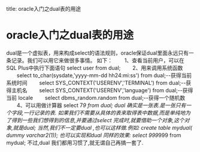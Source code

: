 title: oracle入门之dual表的用途 

#  oracle入门之dual表的用途 
dual是一个虚拟表，用来构成select的语法规则，oracle保证dual里面永远只有一条记录。我们可以用它来做很多事情。
如下：
　　1、查看当前用户，可以在 SQL Plus中执行下面语句 select user from dual;
　　2、用来调用系统函数
　　select to_char(sysdate,'yyyy-mm-dd hh24:mi:ss') from dual;--获得当前系统时间
　　select SYS_CONTEXT('USERENV','TERMINAL') from dual;--获得主机名
　　select SYS_CONTEXT('USERENV','language') from dual;--获得当前 locale
　　select dbms_random.random from dual;--获得一个随机数
　　4、可以用做计算器 select 7*9 from dual;
dual 确实是一张表.是一张只有一个字段,一行记录的表. 
如果我们不需要从具体的表来取得表中数据,而是单纯地为了得到一些我们想得到的信息,并要通过select 完成时,就要借助一个对象,这个对象,就是dual;
当然,我们不一定要dual ,也可以这样做.例如:
create table mydual( dummy varchar2(1));
也可以实现和dual 同样的效果:
select 999*999 from mydual;
不过,dual 我们都用习惯了,就无谓自己再搞一套了.
